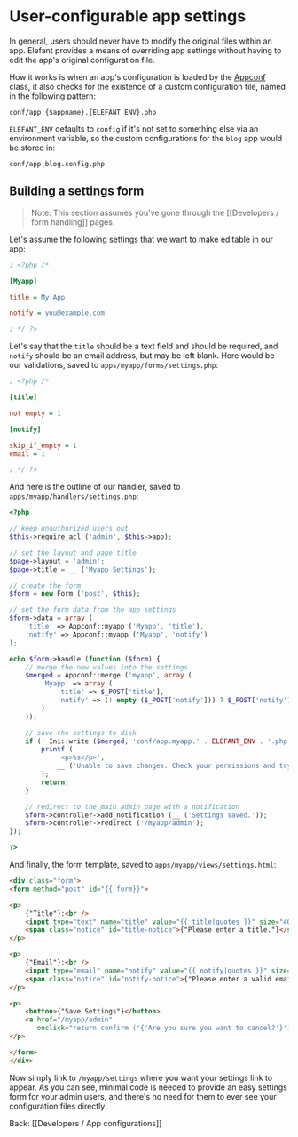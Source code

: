 # User-configurable app settings

In general, users should never have to modify the original files within an app. Elefant provides a means of overriding app settings without having to edit the app's original configuration file.

How it works is when an app's configuration is loaded by the [Appconf](https://www.elefantcms.com/visor/lib/Appconf) class, it also checks for the existence of a custom configuration file, named in the following pattern:

	conf/app.{$appname}.{ELEFANT_ENV}.php

`ELEFANT_ENV` defaults to `config` if it's not set to something else via an environment variable, so the custom configurations for the `blog` app would be stored in:

	conf/app.blog.config.php

## Building a settings form

> Note: This section assumes you've gone through the [[Developers / form handling]] pages.

Let's assume the following settings that we want to make editable in our app:

~~~ini
; <?php /*

[Myapp]

title = My App

notify = you@example.com

; */ ?>
~~~

Let's say that the `title` should be a text field and should be required, and `notify` should be an email address, but may be left blank. Here would be our validations, saved to `apps/myapp/forms/settings.php`:

~~~ini
; <?php /*

[title]

not empty = 1

[notify]

skip_if_empty = 1
email = 1

; */ ?>
~~~

And here is the outline of our handler, saved to `apps/myapp/handlers/settings.php`:

~~~php
<?php

// keep unauthorized users out
$this->require_acl ('admin', $this->app);

// set the layout and page title
$page->layout = 'admin';
$page->title = __ ('Myapp Settings');

// create the form
$form = new Form ('post', $this);

// set the form data from the app settings
$form->data = array (
	'title' => Appconf::myapp ('Myapp', 'title'),
	'notify' => Appconf::myapp ('Myapp', 'notify')
);

echo $form->handle (function ($form) {
	// merge the new values into the settings
	$merged = Appconf::merge ('myapp', array (
		'Myapp' => array (
			'title' => $_POST['title'],
			'notify' => (! empty ($_POST['notify'])) ? $_POST['notify'] : false
		)
	));

	// save the settings to disk
	if (! Ini::write ($merged, 'conf/app.myapp.' . ELEFANT_ENV . '.php')) {
		printf (
			'<p>%s</p>',
			__ ('Unable to save changes. Check your permissions and try again.')
		);
		return;
	}

	// redirect to the main admin page with a notification
	$form->controller->add_notification (__ ('Settings saved.'));
	$form->controller->redirect ('/myapp/admin');
});

?>
~~~

And finally, the form template, saved to `apps/myapp/views/settings.html`:

~~~html
<div class="form">
<form method="post" id="{{_form}}">

<p>
	{"Title"}:<br />
	<input type="text" name="title" value="{{ title|quotes }}" size="40" />
	<span class="notice" id="title-notice">{"Please enter a title."}</span>
</p>

<p>
	{"Email"}:<br />
	<input type="email" name="notify" value="{{ notify|quotes }}" size="40" />
	<span class="notice" id="notify-notice">{"Please enter a valid email."}</span>
</p>

<p>
	<button>{"Save Settings"}</button>
	<a href="/myapp/admin"
	   onclick="return confirm ('{'Are you sure you want to cancel?'}')">{"Cancel"}</a>
</p>

</form>
</div>
~~~

Now simply link to `/myapp/settings` where you want your settings link to appear. As you can see, minimal code is needed to provide an easy settings form for your admin users, and there's no need for them to ever see your configuration files directly.

Back: [[Developers / App configurations]]
